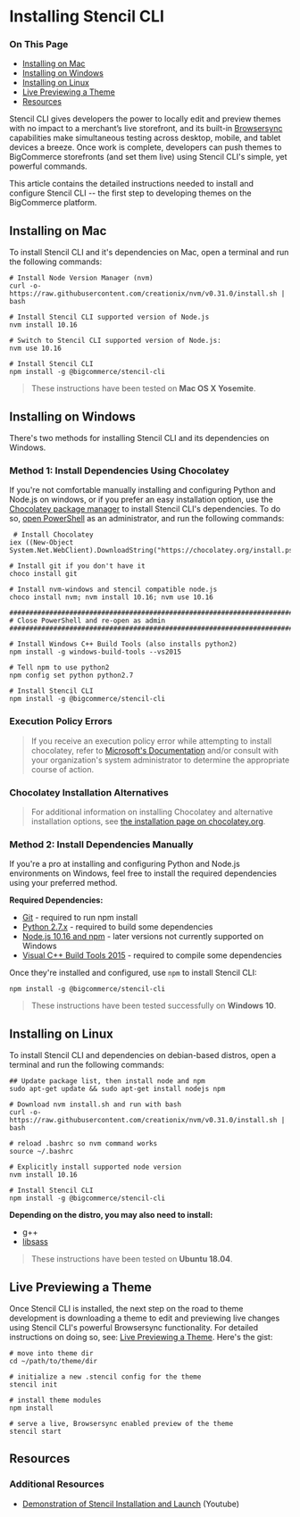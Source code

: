 # Installing Stencil CLI

<div class="otp" id="no-index">

### On This Page
- [Installing on Mac](#installing-on-mac)
- [Installing on Windows](#installing-on-windows)
- [Installing on Linux](#installing-on-linux)
- [Live Previewing a Theme](#live-previewing-a-theme)
- [Resources](#resources)

</div>

Stencil CLI gives developers the power to locally edit and preview themes with no impact to a merchant’s live storefront, and its built-in [Browsersync](https://github.com/bigcommerce/browser-sync) capabilities make simultaneous testing across desktop, mobile, and tablet devices a breeze. Once work is complete, developers can push themes to BigCommerce storefronts (and set them live) using Stencil CLI's simple, yet powerful commands. 

This article contains the detailed instructions needed to install and configure Stencil CLI -- the first step to developing themes on the BigCommerce platform.

## Installing on Mac

To install Stencil CLI and it's dependencies on Mac, open a terminal and run the following commands: 

```shell
# Install Node Version Manager (nvm)
curl -o- https://raw.githubusercontent.com/creationix/nvm/v0.31.0/install.sh | bash

# Install Stencil CLI supported version of Node.js
nvm install 10.16

# Switch to Stencil CLI supported version of Node.js:
nvm use 10.16

# Install Stencil CLI
npm install -g @bigcommerce/stencil-cli
```

<div class="HubBlock--callout">
<div class="CalloutBlock--info">
<div class="HubBlock-content">

<!-- theme: info -->

> These instructions have been tested on **Mac OS X Yosemite**.

</div>
</div>
</div>

## Installing on Windows
There's two methods for installing Stencil CLI and its dependencies on Windows.

### Method 1: Install Dependencies Using Chocolatey
If you're not comfortable manually installing and configuring Python and Node.js on windows, or if you prefer an easy installation option, use the [Chocolatey package manager](https://chocolatey.org/) to install Stencil CLI's dependencies. To do so, [open PowerShell](https://docs.microsoft.com/en-us/powershell/scripting/getting-started/starting-windows-powershell?view=powershell-6) as an administrator, and run the following commands:
```shell
 # Install Chocolatey
iex ((New-Object System.Net.WebClient).DownloadString("https://chocolatey.org/install.ps1"))

# Install git if you don't have it
choco install git

# Install nvm-windows and stencil compatible node.js
choco install nvm; nvm install 10.16; nvm use 10.16

#####################################################################################
# Close PowerShell and re-open as admin 
#####################################################################################

# Install Windows C++ Build Tools (also installs python2)
npm install -g windows-build-tools --vs2015

# Tell npm to use python2
npm config set python python2.7

# Install Stencil CLI
npm install -g @bigcommerce/stencil-cli
```

<div class="HubBlock--callout">
<div class="CalloutBlock--warning">
<div class="HubBlock-content">

<!-- theme: warning -->

### Execution Policy Errors
> If you receive an execution policy error while attempting to install chocolatey, refer to [Microsoft's Documentation](https://docs.microsoft.com/en-us/powershell/module/microsoft.powershell.security/set-executionpolicy?view=powershell-6) and/or consult with your organization's system administrator to determine the appropriate course of action.
> 
### Chocolatey Installation Alternatives
> For additional information on installing Chocolatey and alternative installation options, see [the installation page on chocolatey.org](https://chocolatey.org/install).

</div>
</div>
</div>

### Method 2: Install Dependencies Manually
If you're a pro at installing and configuring Python and Node.js environments on Windows, feel free to install the required dependencies using your preferred method.

**Required Dependencies:**
* [Git](https://git-scm.com/downloads) - required to run npm install
* [Python 2.7.x](https://www.python.org/downloads/) - required to build some dependencies
* [Node.js 10.16 and npm](https://nodejs.org/en/download/releases/) - later versions not currently supported on Windows
* [Visual C++ Build Tools 2015](https://www.npmjs.com/package/windows-build-tools) - required to compile some dependencies

Once they're installed and configured, use `npm` to install Stencil CLI:

```shell
npm install -g @bigcommerce/stencil-cli
```

<div class="HubBlock--callout">
<div class="CalloutBlock--info">
<div class="HubBlock-content">

<!-- theme: info -->

> These instructions have been tested successfully on **Windows 10**. 

</div>
</div>
</div>

## Installing on Linux

To install Stencil CLI and dependencies on debian-based distros, open a terminal and run the following commands:

```shell
## Update package list, then install node and npm
sudo apt-get update && sudo apt-get install nodejs npm

# Download nvm install.sh and run with bash
curl -o- https://raw.githubusercontent.com/creationix/nvm/v0.31.0/install.sh | bash

# reload .bashrc so nvm command works
source ~/.bashrc

# Explicitly install supported node version
nvm install 10.16

# Install Stencil CLI
npm install -g @bigcommerce/stencil-cli
```

**Depending on the distro, you may also need to install:**
* g++
* [libsass](https://sass-lang.com/libsass)

<div class="HubBlock--callout">
<div class="CalloutBlock--info">
<div class="HubBlock-content">

<!-- theme: info -->

> These instructions have been tested on **Ubuntu 18.04**. 

</div>
</div>
</div>

## Live Previewing a Theme

Once Stencil CLI is installed, the next step on the road to theme development is downloading a theme to edit and previewing live changes using Stencil CLI's powerful Browsersync functionality. For detailed instructions on doing so, see: [Live Previewing a Theme](https://developer.bigcommerce.com/stencil-docs/installing-stencil-cli/live-previewing-a-theme). Here's the gist:

```shell
# move into theme dir
cd ~/path/to/theme/dir

# initialize a new .stencil config for the theme
stencil init

# install theme modules
npm install

# serve a live, Browsersync enabled preview of the theme
stencil start
```

## Resources

### Additional Resources
* [Demonstration of Stencil Installation and Launch](https://www.youtube.com/watch/iWBrJalyM0A) (Youtube)

